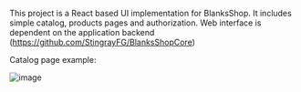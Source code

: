 This project is a React based UI implementation for BlanksShop. It includes simple catalog, products pages and authorization. Web interface is dependent on the application backend (https://github.com/StingrayFG/BlanksShopCore)

Catalog page example:

![image](https://github.com/StingrayFG/BlanksShopUI/assets/54187585/80860495-01a4-4659-8cf2-2bd4a144655b)
